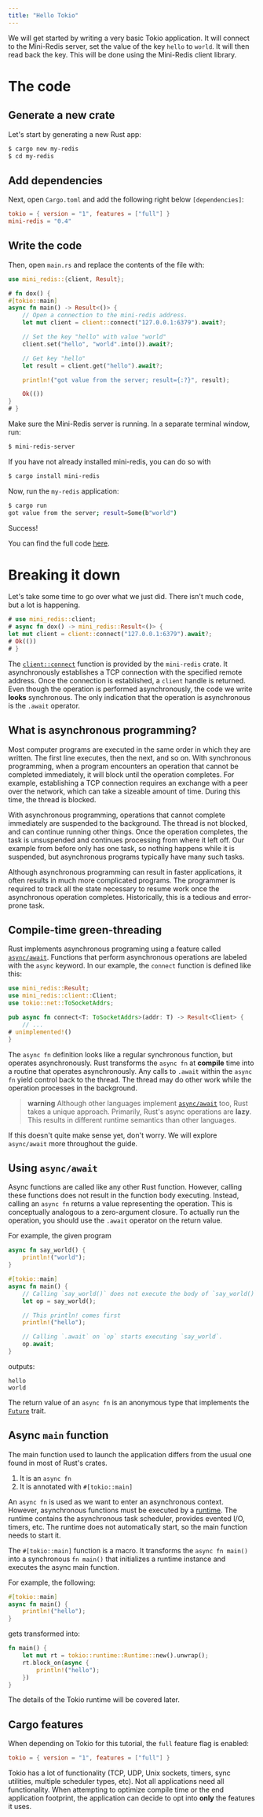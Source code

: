 ```yaml
---
title: "Hello Tokio"
---
```


We will get started by writing a very basic Tokio application. It will connect
to the Mini-Redis server, set the value of the key `hello` to `world`. It will
then read back the key. This will be done using the Mini-Redis client library.

# The code

## Generate a new crate

Let's start by generating a new Rust app:

```bash
$ cargo new my-redis
$ cd my-redis
```

## Add dependencies

Next, open `Cargo.toml` and add the following right below `[dependencies]`:

```toml
tokio = { version = "1", features = ["full"] }
mini-redis = "0.4"
```

## Write the code

Then, open `main.rs` and replace the contents of the file with:

```rust
use mini_redis::{client, Result};

# fn dox() {
#[tokio::main]
async fn main() -> Result<()> {
    // Open a connection to the mini-redis address.
    let mut client = client::connect("127.0.0.1:6379").await?;

    // Set the key "hello" with value "world"
    client.set("hello", "world".into()).await?;

    // Get key "hello"
    let result = client.get("hello").await?;

    println!("got value from the server; result={:?}", result);

    Ok(())
}
# }
```

Make sure the Mini-Redis server is running. In a separate terminal window, run:

```bash
$ mini-redis-server
```

If you have not already installed mini-redis, you can do so with

```bash
$ cargo install mini-redis
```

Now, run the `my-redis` application:

```bash
$ cargo run
got value from the server; result=Some(b"world")
```

Success!

You can find the full code [here][full].

[full]: https://github.com/tokio-rs/website/blob/master/tutorial-code/hello-tokio/src/main.rs

# Breaking it down

Let's take some time to go over what we just did. There isn't much code, but a
lot is happening.

```rust
# use mini_redis::client;
# async fn dox() -> mini_redis::Result<()> {
let mut client = client::connect("127.0.0.1:6379").await?;
# Ok(())
# }
```

The [`client::connect`] function is provided by the `mini-redis` crate. It
asynchronously establishes a TCP connection with the specified remote address.
Once the connection is established, a `client` handle is returned. Even though
the operation is performed asynchronously, the code we write **looks**
synchronous. The only indication that the operation is asynchronous is the
`.await` operator.

[`client::connect`]: https://docs.rs/mini-redis/0.4/mini_redis/client/fn.connect.html

## What is asynchronous programming?

Most computer programs are executed in the same order in which they are written.
The first line executes, then the next, and so on.  With synchronous programming,
when a program encounters an operation that cannot be completed immediately, it
will block until the operation completes. For example, establishing a TCP
connection requires an exchange with a peer over the network, which can take a
sizeable amount of time. During this time, the thread is blocked.

With asynchronous programming, operations that cannot complete immediately are
suspended to the background. The thread is not blocked, and can continue running
other things. Once the operation completes, the task is unsuspended and continues
processing from where it left off. Our example from before only has one task, so
nothing happens while it is suspended, but asynchronous programs typically have
many such tasks.

Although asynchronous programming can result in faster applications, it often
results in much more complicated programs. The programmer is required to track
all the state necessary to resume work once the asynchronous operation
completes. Historically, this is a tedious and error-prone task.

## Compile-time green-threading

Rust implements asynchronous programing using a feature called [`async/await`].
Functions that perform asynchronous operations are labeled with the `async`
keyword. In our example, the `connect` function is defined like this:

```rust
use mini_redis::Result;
use mini_redis::client::Client;
use tokio::net::ToSocketAddrs;

pub async fn connect<T: ToSocketAddrs>(addr: T) -> Result<Client> {
    // ...
# unimplemented!()
}
```

The `async fn` definition looks like a regular synchronous function, but
operates asynchronously. Rust transforms the `async fn` at **compile** time into
a routine that operates asynchronously. Any calls to `.await` within the `async
fn` yield control back to the thread. The thread may do other work while the
operation processes in the background.

> **warning**
> Although other languages implement [`async/await`] too, Rust takes a unique
> approach. Primarily, Rust's async operations are **lazy**. This results in
> different runtime semantics than other languages.

[`async/await`]: https://en.wikipedia.org/wiki/Async/await

If this doesn't quite make sense yet, don't worry. We will explore `async/await`
more throughout the guide.

## Using `async/await`

Async functions are called like any other Rust function. However, calling these
functions does not result in the function body executing. Instead, calling an
`async fn` returns a value representing the operation. This is conceptually
analogous to a zero-argument closure. To actually run the operation, you should
use the `.await` operator on the return value.

For example, the given program

```rust
async fn say_world() {
    println!("world");
}

#[tokio::main]
async fn main() {
    // Calling `say_world()` does not execute the body of `say_world()`.
    let op = say_world();

    // This println! comes first
    println!("hello");

    // Calling `.await` on `op` starts executing `say_world`.
    op.await;
}
```

outputs:

```text
hello
world
```

The return value of an `async fn` is an anonymous type that implements the
[`Future`] trait.

[`Future`]: https://doc.rust-lang.org/std/future/trait.Future.html

## Async `main` function

The main function used to launch the application differs from the usual one
found in most of Rust's crates.

1. It is an `async fn`
2. It is annotated with `#[tokio::main]`

An `async fn` is used as we want to enter an asynchronous context. However,
asynchronous functions must be executed by a [runtime]. The runtime contains the
asynchronous task scheduler, provides evented I/O, timers, etc. The runtime does
not automatically start, so the main function needs to start it.

The `#[tokio::main]` function is a macro. It transforms the `async fn main()`
into a synchronous `fn main()` that initializes a runtime instance and executes
the async main function.

For example, the following:

```rust
#[tokio::main]
async fn main() {
    println!("hello");
}
```

gets transformed into:

```rust
fn main() {
    let mut rt = tokio::runtime::Runtime::new().unwrap();
    rt.block_on(async {
        println!("hello");
    })
}
```

The details of the Tokio runtime will be covered later.

[runtime]: https://docs.rs/tokio/1/tokio/runtime/index.html

## Cargo features

When depending on Tokio for this tutorial, the `full` feature flag is enabled:

```toml
tokio = { version = "1", features = ["full"] }
```

Tokio has a lot of functionality (TCP, UDP, Unix sockets, timers, sync
utilities, multiple scheduler types, etc). Not all applications need all
functionality. When attempting to optimize compile time or the end application
footprint, the application can decide to opt into **only** the features it uses.

